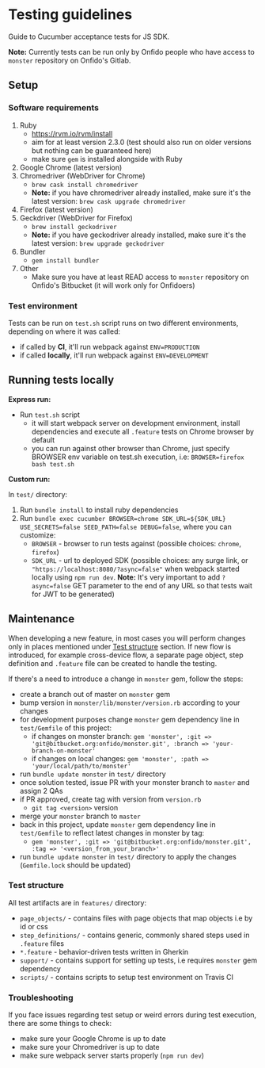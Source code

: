 # Testing guidelines

Guide to Cucumber acceptance tests for JS SDK.

**Note:** Currently tests can be run only by Onfido people who have access to `monster` repository on Onfido's Gitlab.

## Setup

### Software requirements

1. Ruby
    - https://rvm.io/rvm/install
    - aim for at least version 2.3.0 (test should also run on older versions but nothing can be guaranteed here)
    - make sure `gem` is installed alongside with Ruby
2. Google Chrome (latest version)
3. Chromedriver (WebDriver for Chrome)
    - `brew cask install chromedriver`
    - **Note:** if you have chromedriver already installed, make sure it's the latest version: `brew cask upgrade chromedriver`
4. Firefox (latest version)
5. Geckdriver (WebDriver for Firefox)
    - `brew install geckodriver`
    - **Note:** if you have geckodriver already installed, make sure it's the latest version: `brew upgrade geckodriver`
6. Bundler
    - `gem install bundler`
7. Other
    - Make sure you have at least READ access to `monster` repository on Onfido's Bitbucket (it will work only for Onfidoers)

### Test environment

Tests can be run on `test.sh` script runs on two different environments, depending on where it was called:
- if called by **CI**, it'll run webpack against `ENV=PRODUCTION`
- if called **locally**, it'll run webpack against `ENV=DEVELOPMENT`

## Running tests locally

**Express run:**

- Run `test.sh` script
  - it will start webpack server on development environment, install dependencies and execute all `.feature` tests on Chrome browser by default
  - you can run against other browser than Chrome, just specify BROWSER env variable on test.sh execution, i.e: `BROWSER=firefox bash test.sh`

**Custom run:**

In `test/` directory:
1. Run `bundle install` to install ruby dependencies
2. Run `bundle exec cucumber BROWSER=chrome SDK_URL=${SDK_URL} USE_SECRETS=false SEED_PATH=false DEBUG=false`, where you can customize:
    - `BROWSER` - browser to run tests against (possible choices: `chrome`, `firefox`)
    - `SDK_URL` - url to deployed SDK (possible choices: any surge link, or `"https://localhost:8080/?async=false"` when webpack started locally using `npm run dev`.
    **Note:** It's very important to add `?async=false` GET parameter to the end of any URL so that tests wait for JWT to be generated)

## Maintenance

When developing a new feature, in most cases you will perform changes only in places mentioned under [Test structure](#test-structure) section. If new flow is introduced, for example cross-device flow, a separate page object, step definition and `.feature` file can be created to handle the testing.

If there's a need to introduce a change in `monster` gem, follow the steps:
- create a branch out of master on `monster` gem
- bump version in `monster/lib/monster/version.rb` according to your changes
- for development purposes change `monster` gem dependency line in `test/Gemfile` of this project:
  - if changes on monster branch: `gem 'monster', :git => 'git@bitbucket.org:onfido/monster.git', :branch => 'your-branch-on-monster'`
  - if changes on local changes: `gem 'monster', :path => 'your/local/path/to/monster'`
- run `bundle update monster` in `test/` directory
- once solution tested, issue PR with your monster branch to `master` and assign 2 QAs
- if PR approved, create tag with version from `version.rb`
  - `git tag <version>` version
- merge your `monster` branch to `master`
- back in this project, update `monster` gem dependency line in `test/Gemfile` to reflect latest changes in monster by tag:
  -  `gem 'monster', :git => 'git@bitbucket.org:onfido/monster.git', :tag => '<version_from_your_branch>'`
- run `bundle update monster` in `test/` directory to apply the changes (`Gemfile.lock` should be updated)

### Test structure

All test artifacts are in `features/` directory:
- `page_objects/` - contains files with page objects that map objects i.e by id or css
- `step_definitions/` - contains generic, commonly shared steps used in `.feature` files
- `*.feature` - behavior-driven tests written in Gherkin
- `support/` - contains support for setting up tests, i.e requires `monster` gem dependency
- `scripts/` - contains scripts to setup test environment on Travis CI


### Troubleshooting

If you face issues regarding test setup or weird errors during test execution, there are some things to check:
- make sure your Google Chrome is up to date
- make sure your Chromedriver is up to date
- make sure webpack server starts properly (`npm run dev`)
